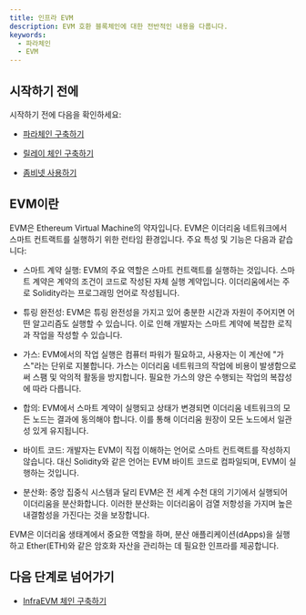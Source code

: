 ```yaml
---
title: 인프라 EVM
description: EVM 호환 블록체인에 대한 전반적인 내용을 다룹니다.
keywords:
  - 파라체인
  - EVM
---
```


## 시작하기 전에

시작하기 전에 다음을 확인하세요:

<!--
  해당 내용이 담긴 문서가 생성되면 그 문서로 링크를 연결 해 주세요
-->

- [파라체인 구축하기](../tutorials/build/build-a-parachain.md)

- [릴레이 체인 구축하기](../tutorials/build/build-infra-relay-chain.md)

- [좀비넷 사용하기](../tutorials/test/simulate-parachains.md)

## EVM이란

EVM은 Ethereum Virtual Machine의 약자입니다. EVM은 이더리움 네트워크에서 스마트 컨트랙트를 실행하기 위한 런타임 환경입니다. 주요 특성 및 기능은 다음과 같습니다:

- 스마트 계약 실행: EVM의 주요 역할은 스마트 컨트랙트를 실행하는 것입니다. 스마트 계약은 계약의 조건이 코드로 작성된 자체 실행 계약입니다. 이더리움에서는 주로 Solidity라는 프로그래밍 언어로 작성됩니다.

- 튜링 완전성: EVM은 튜링 완전성을 가지고 있어 충분한 시간과 자원이 주어지면 어떤 알고리즘도 실행할 수 있습니다. 이로 인해 개발자는 스마트 계약에 복잡한 로직과 작업을 작성할 수 있습니다.

- 가스: EVM에서의 작업 실행은 컴퓨터 파워가 필요하고, 사용자는 이 계산에 "가스"라는 단위로 지불합니다. 가스는 이더리움 네트워크의 작업에 비용이 발생함으로써 스팸 및 악의적 활동을 방지합니다. 필요한 가스의 양은 수행되는 작업의 복잡성에 따라 다릅니다.

- 합의: EVM에서 스마트 계약이 실행되고 상태가 변경되면 이더리움 네트워크의 모든 노드는 결과에 동의해야 합니다. 이를 통해 이더리움 원장이 모든 노드에서 일관성 있게 유지됩니다.

- 바이트 코드: 개발자는 EVM이 직접 이해하는 언어로 스마트 컨트랙트를 작성하지 않습니다. 대신 Solidity와 같은 언어는 EVM 바이트 코드로 컴파일되며, EVM이 실행하는 것입니다.

- 분산화: 중앙 집중식 시스템과 달리 EVM은 전 세계 수천 대의 기기에서 실행되어 이더리움을 분산화합니다. 이러한 분산화는 이더리움이 검열 저항성을 가지며 높은 내결함성을 가진다는 것을 보장합니다.

EVM은 이더리움 생태계에서 중요한 역할을 하며, 분산 애플리케이션(dApps)을 실행하고 Ether(ETH)와 같은 암호화 자산을 관리하는 데 필요한 인프라를 제공합니다.

## 다음 단계로 넘어가기

- [InfraEVM 체인 구축하기](../tutorials/service-chains/infra-evm-parachain/README.md)
